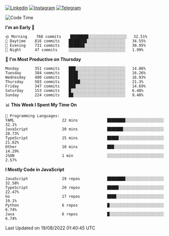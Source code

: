 [![Linkedin](https://img.shields.io/badge/-Archie-blue?style=flat-square&labelColor=gray&logo=Linkedin&logoColor=white&link=https://www.linkedin.com/in/archisdi)](https://www.linkedin.com/in/archisdi)
[![Instagram](https://img.shields.io/badge/-@archisdi-orange?style=flat-square&labelColor=gray&logo=Instagram&logoColor=white&link=https://www.instagram.com/archisdi)](https://www.instagram.com/archisdi)
[![Telegram](https://img.shields.io/badge/-aai-informational?style=flat-square&labelColor=gray&logo=telegram&logoColor=white&link=https://t.me/archisdi)](https://t.me/archisdi)

<!--START_SECTION:waka-->
![Code Time](http://img.shields.io/badge/Code%20Time-1%2C173%20hrs%2012%20mins-blue)

**I'm an Early 🐤** 

```text
🌞 Morning    768 commits    ████████░░░░░░░░░░░░░░░░░   32.51% 
🌆 Daytime    816 commits    ████████░░░░░░░░░░░░░░░░░   34.55% 
🌃 Evening    731 commits    ███████░░░░░░░░░░░░░░░░░░   30.95% 
🌙 Night      47 commits     ░░░░░░░░░░░░░░░░░░░░░░░░░   1.99%

```
📅 **I'm Most Productive on Thursday** 

```text
Monday       351 commits    ███░░░░░░░░░░░░░░░░░░░░░░   14.86% 
Tuesday      384 commits    ████░░░░░░░░░░░░░░░░░░░░░   16.26% 
Wednesday    400 commits    ████░░░░░░░░░░░░░░░░░░░░░   16.93% 
Thursday     503 commits    █████░░░░░░░░░░░░░░░░░░░░   21.3% 
Friday       347 commits    ███░░░░░░░░░░░░░░░░░░░░░░   14.69% 
Saturday     153 commits    █░░░░░░░░░░░░░░░░░░░░░░░░   6.48% 
Sunday       224 commits    ██░░░░░░░░░░░░░░░░░░░░░░░   9.48%

```


📊 **This Week I Spent My Time On** 

```text
💬 Programming Languages: 
YAML                     22 mins             ████████░░░░░░░░░░░░░░░░░   32.1% 
JavaScript               20 mins             ███████░░░░░░░░░░░░░░░░░░   28.73% 
TypeScript               15 mins             █████░░░░░░░░░░░░░░░░░░░░   21.62% 
Other                    10 mins             ███░░░░░░░░░░░░░░░░░░░░░░   14.29% 
JSON                     1 min               ░░░░░░░░░░░░░░░░░░░░░░░░░   2.57%

```

**I Mostly Code in JavaScript** 

```text
JavaScript               29 repos            ████████░░░░░░░░░░░░░░░░░   32.58% 
TypeScript               20 repos            █████░░░░░░░░░░░░░░░░░░░░   22.47% 
Go                       17 repos            ████░░░░░░░░░░░░░░░░░░░░░   19.1% 
Python                   6 repos             █░░░░░░░░░░░░░░░░░░░░░░░░   6.74% 
Java                     6 repos             █░░░░░░░░░░░░░░░░░░░░░░░░   6.74%

```



 Last Updated on 19/08/2022 01:40:45 UTC
<!--END_SECTION:waka-->